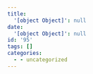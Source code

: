 ```yaml
---
title:
  '[object Object]': null
date:
  '[object Object]': null
id: '95'
tags: []
categories:
  - - uncategorized
---
```

